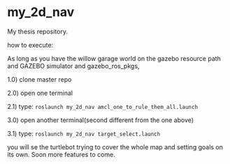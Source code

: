 # my_2d_nav

My thesis repository.

how to execute:

As long as you have the willow garage world on the gazebo resource path and GAZEBO simulator and gazebo_ros_pkgs,

1.0) clone master repo

2.0) open one terminal

2.1) type: `roslaunch my_2d_nav amcl_one_to_rule_them_all.launch`

3.0) open another terminal(second different from the one above)

3.1) type: `roslaunch my_2d_nav target_select.launch`

you will se the turtlebot trying to cover the whole map and setting goals on its own.
Soon more features to come.

